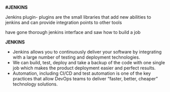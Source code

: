 **#JENKINS**

  

Jenkins plugin- plugins are the small libraries that add new abilities to jenkins and can provide integration points to other tools

  

have gone thorough jenkins interface and saw how to build a job

  

  

**JENKINS**

-   Jenkins allows you to continuously deliver your software by integrating with a large number of testing and deployment technologies.
-   We can build, test, deploy and take a backup of the code with one single job which makes the product deployment easier and perfect results.
-   Automation, including CI/CD and test automation is one of the key practices that allow DevOps teams to deliver “faster, better, cheaper” technology solutions.